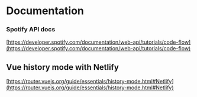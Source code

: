 # Documentation

### Spotify API docs

[https://developer.spotify.com/documentation/web-api/tutorials/code-flow](https://developer.spotify.com/documentation/web-api/tutorials/code-flow)

## Vue history mode with Netlify

[https://router.vuejs.org/guide/essentials/history-mode.html#Netlify](https://router.vuejs.org/guide/essentials/history-mode.html#Netlify)
